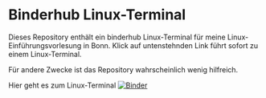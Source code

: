 # Binderhub Linux-Terminal

Dieses Repository enthält ein binderhub Linux-Terminal für meine Linux-Einführungsvorlesung in Bonn. Klick auf untenstehnden Link führt sofort zu einem Linux-Terminal.

Für andere Zwecke ist das Repository wahrscheinlich wenig hilfreich.

Hier geht es zum Linux-Terminal [![Binder](https://binderhub.astro.uni-bonn.de/badge_logo.svg)](https://binderhub.astro.uni-bonn.de/v2/gh/terben/Vorlesung_30_10_2019/master?urlpath=terminals/1)

